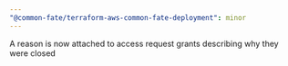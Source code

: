 ```yaml
---
"@common-fate/terraform-aws-common-fate-deployment": minor
---
```


A reason is now attached to access request grants describing why they were closed
